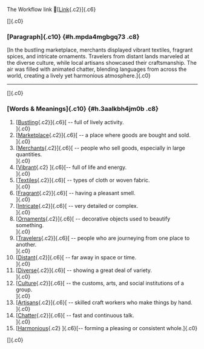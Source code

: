 The Workflow link
👏[[Link](https://www.google.com/url?q=http://www.google.com&sa=D&source=editors&ust=1759938381842887&usg=AOvVaw3xVC_OUvjsA6icstJIYZdn){.c2}]{.c6}

[]{.c0}

### [Paragraph]{.c10} {#h.mpda4mgbgq73 .c8}

[In the bustling marketplace, merchants displayed vibrant textiles,
fragrant spices, and intricate ornaments. Travelers from distant lands
marveled at the diverse culture, while local artisans showcased their
craftsmanship. The air was filled with animated chatter, blending
languages from across the world, creating a lively yet harmonious
atmosphere.]{.c0}

------------------------------------------------------------------------

[]{.c0}

### [Words & Meanings]{.c10} {#h.3aalkbh4jm0b .c8}

1.  [[Bustling](https://www.google.com/url?q=http://www.google.com&sa=D&source=editors&ust=1759938381844605&usg=AOvVaw1ZKrx5QUpRNr02U4-kaWyy){.c2}]{.c6}[ --
    full of lively activity.\
    ]{.c0}
2.  [[Marketplace](https://www.google.com/url?q=http://www.google.com&sa=D&source=editors&ust=1759938381844986&usg=AOvVaw03PQ6rz7Tx-TVIgCPWhwiG){.c2}]{.c6}[ --
    a place where goods are bought and sold.\
    ]{.c0}
3.  [[Merchants](https://www.google.com/url?q=http://www.google.com&sa=D&source=editors&ust=1759938381845290&usg=AOvVaw24qwDhz07nxYeHmUED3SIK){.c2}]{.c6}[ --
    people who sell goods, especially in large quantities.\
    ]{.c0}
4.  [[Vibrant](https://www.google.com/url?q=http://www.google.com&sa=D&source=editors&ust=1759938381845729&usg=AOvVaw21GKJNDov37zrDXF-1WWvU){.c2}
    ]{.c6}[-- full of life and energy.\
    ]{.c0}
5.  [[Textiles](https://www.google.com/url?q=http://www.google.com&sa=D&source=editors&ust=1759938381845997&usg=AOvVaw2lgHNPqxT0YCRevOo29Jo_){.c2}]{.c6}[ --
    types of cloth or woven fabric.\
    ]{.c0}
6.  [[Fragrant](https://www.google.com/url?q=http://www.google.com&sa=D&source=editors&ust=1759938381846395&usg=AOvVaw2Tde_XXeF2RxqbtD7WGQ6i){.c2}]{.c6}[ --
    having a pleasant smell.\
    ]{.c0}
7.  [[Intricate](https://www.google.com/url?q=http://www.google.com&sa=D&source=editors&ust=1759938381846701&usg=AOvVaw2R0lp1SasMDsaid5d10AJy){.c2}]{.c6}[ --
    very detailed or complex.\
    ]{.c0}
8.  [[Ornaments](https://www.google.com/url?q=http://www.google.com&sa=D&source=editors&ust=1759938381846953&usg=AOvVaw2csUoDvvo8t_8Ts7u6-FG6){.c2}]{.c6}[ --
    decorative objects used to beautify something.\
    ]{.c0}
9.  [[Travelers](https://www.google.com/url?q=http://www.google.com&sa=D&source=editors&ust=1759938381847237&usg=AOvVaw2Ur30mhetH9bUXwyczlXRI){.c2}]{.c6}[ --
    people who are journeying from one place to another.\
    ]{.c0}
10. [[Distant](https://www.google.com/url?q=http://www.google.com&sa=D&source=editors&ust=1759938381847659&usg=AOvVaw3WbDVzTyfi9o8aPMPcP6zX){.c2}]{.c6}[ --
    far away in space or time.\
    ]{.c0}
11. [[Diverse](https://www.google.com/url?q=http://www.google.com&sa=D&source=editors&ust=1759938381848024&usg=AOvVaw1dQC3LtpB1bfApsqcD_vN8){.c2}]{.c6}[ --
    showing a great deal of variety.\
    ]{.c0}
12. [[Culture](https://www.google.com/url?q=http://www.google.com&sa=D&source=editors&ust=1759938381848406&usg=AOvVaw0RLdGkVxDhm11sQDc35_na){.c2}]{.c6}[ --
    the customs, arts, and social institutions of a group.\
    ]{.c0}
13. [[Artisans](https://www.google.com/url?q=http://www.google.com&sa=D&source=editors&ust=1759938381848901&usg=AOvVaw29YaaNTTRiIFMtjVprVuBm){.c2}]{.c6}[ --
    skilled craft workers who make things by hand.\
    ]{.c0}
14. [[Chatter](https://www.google.com/url?q=http://www.google.com&sa=D&source=editors&ust=1759938381849339&usg=AOvVaw1aKzl08x1LMS6v8h-RFp97){.c2}]{.c6}[ --
    fast and continuous talk.\
    ]{.c0}
15. [[Harmonious](https://www.google.com/url?q=http://www.google.com&sa=D&source=editors&ust=1759938381849746&usg=AOvVaw21EC6MzXyrvSajAyl8FG6h){.c2}
    ]{.c6}[-- forming a pleasing or consistent whole.]{.c0}

[]{.c0}
